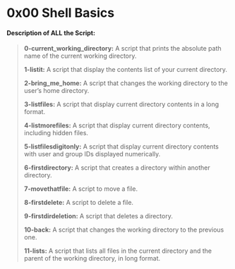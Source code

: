 # 0x00 Shell Basics

#### Description of ALL the Script:

> **0-current_working_directory:** A script that prints the absolute path name of the current working directory.
>
> **1-listit:** A script that display the contents list of your current directory.
>
> **2-bring_me_home:** A script that changes the working directory to the user’s home directory.
>
> **3-listfiles:** A script that display current directory contents in a long format.
>
> **4-listmorefiles:** A script that display current directory contents, including hidden files.
>
> **5-listfilesdigitonly:** A script that display current directory contents with user and group IDs displayed numerically.
>
> **6-firstdirectory:** A script that creates a directory within another directory.
>
> **7-movethatfile:** A script to move a file.
>
> **8-firstdelete:** A script to delete a file.
>
> **9-firstdirdeletion:** A script that deletes a directory.
>
> **10-back:** A script that changes the working directory to the previous one.
>
> **11-lists:** A script that lists all files in the current directory and the parent of the working directory, in long format.

